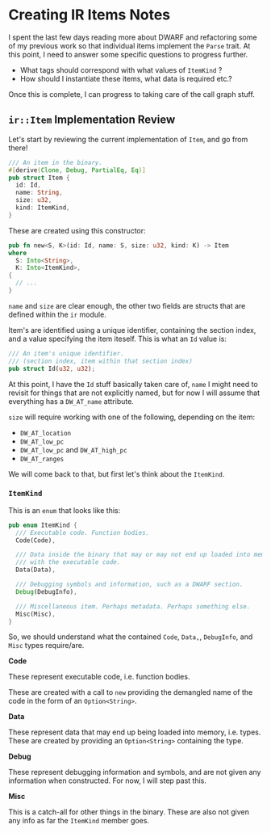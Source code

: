# Creating IR Items Notes

I spent the last few days reading more about DWARF and refactoring some of my
previous work so that individual items implement the `Parse` trait. At this
point, I need to answer some specific questions to progress further.

*  What tags should correspond with what values of `ItemKind` ?
*  How should I instantiate these items, what data is required etc.?

Once this is complete, I can progress to taking care of the call graph stuff.

## `ir::Item` Implementation Review

Let's start by reviewing the current implementation of `Item`, and go from
there!

```rust
/// An item in the binary.
#[derive(Clone, Debug, PartialEq, Eq)]
pub struct Item {
  id: Id,
  name: String,
  size: u32,
  kind: ItemKind,
}
```

These are created using this constructor:

```rust
pub fn new<S, K>(id: Id, name: S, size: u32, kind: K) -> Item
where
  S: Into<String>,
  K: Into<ItemKind>,
{
  // ...
}
```

`name` and `size` are clear enough, the other two fields are structs that
are defined within the `ir` module.

Item's are identified using a unique identifier, containing the section index,
and a value specifying the item iteself. This is what an `Id` value is:

```rust
/// An item's unique identifier.
/// (section index, item within that section index)
pub struct Id(u32, u32);
```

At this point, I have the `Id` stuff basically taken care of, `name` I might
need to revisit for things that are not explicitly named, but for now I will
assume that everything has a `DW_AT_name` attribute.

`size` will require working with one of the following, depending on the item:
*  `DW_AT_location`
*  `DW_AT_low_pc`
*  `DW_AT_low_pc` and `DW_AT_high_pc`
*  `DW_AT_ranges`

We will come back to that, but first let's think about the `ItemKind`.

### `ItemKind`

This is an `enum` that looks like this:

```rust
pub enum ItemKind {
  /// Executable code. Function bodies.
  Code(Code),

  /// Data inside the binary that may or may not end up loaded into memory
  /// with the executable code.
  Data(Data),

  /// Debugging symbols and information, such as a DWARF section.
  Debug(DebugInfo),

  /// Miscellaneous item. Perhaps metadata. Perhaps something else.
  Misc(Misc),
}
```

So, we should understand what the contained `Code`, `Data,`, `DebugInfo`, and
`Misc` types require/are.

__Code__

These represent executable code, i.e. function bodies.

These are created with a call to `new` providing the demangled name of the
code in the form of an `Option<String>`.

__Data__

These represent data that may end up being loaded into memory, i.e. types.
These are created by providing an `Option<String>` containing the type.

__Debug__

These represent debugging information and symbols, and are not given any
information when constructed. For now, I will step past this.

__Misc__

This is a catch-all for other things in the binary. These are also not given
any info as far the `ItemKind` member goes.

